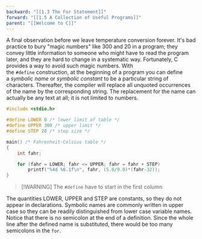 ```yaml
---
backward: "[[1.3 The For Statement]]"
forward: "[[1.5 A Collection of Useful Programs]]"
parent: "[[Welcome to C]]"
---
```

A final observation before we leave temperature conversion forever. It's bad practice to bury "magic numbers" like 300 and 20 in a program; they convey little information to someone who might have to read the program later, and they are hard to change in a systematic way. Fortunately, C provides a way to avoid such magic numbers. With the `#define` construction, at the beginning of a program you can define a _symbolic name_ or _symbolic constant_ to be a particular string of characters. Thereafter, the compiler will replace all unquoted occurrences of the name by the corresponding string. The replacement for the name can actually be any text at all; it is not limited to numbers.

```c
#include <stdio.h>

#define LOWER 0 /* lower limit of table */
#define UPPER 300 /* upper limit */
#define STEP 20 /* step size */

main() /* Fahrenheit-Celsius table */
{
    int fahr;

    for (fahr = LOWER; fahr <= UPPER; fahr = fahr + STEP)
        printf("%4d %6.1f\n", fahr, (5.0/9.0)*(fahr-32));
}
```

> [!WARNING] The `#define` have to start in the first column 

The quantities LOWER, UPPER and STEP are constants, so they do not appear in declarations. Symbolic names are commonly written in upper case so they can be readily distinguished from lower case variable names. Notice that there is no semicolon at the end of a definition. Since the whole line after the defined name is substituted, there would be too many semicolons in the `for`.